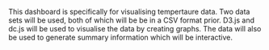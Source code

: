 This dashboard is specifically for visualising tempertaure data. Two data sets will be used, both of which will be be in a CSV format prior. D3.js and dc.js will be used to visualise the data by creating graphs. The data will also be used to generate summary information which will be interactive.

